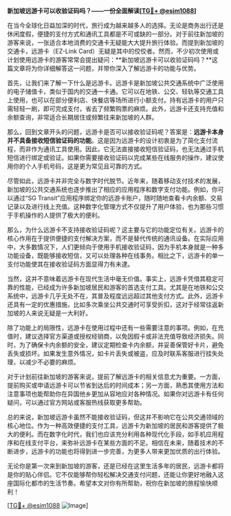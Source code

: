 **新加坡远游卡可以收验证码吗？——一份全面解读[[TG💪+ @esim1088](https://t.me/s/esim1088)]**

在当今全球化日益加深的时代，旅行成为越来越多人的选择。无论是商务出行还是休闲度假，便捷的支付方式和通讯工具都是不可或缺的一部分。对于前往新加坡的游客来说，一张适合本地消费的交通卡无疑能大大提升旅行体验。而提到新加坡的交通卡，远游卡（EZ-Link Card）无疑是其中的佼佼者。然而，不少初次使用或计划使用远游卡的游客常常会提出疑问：**新加坡远游卡可以收验证码吗？**这篇文章将为你详细解答这一问题，并带你深入了解远游卡的功能与优势。

首先，让我们来了解一下什么是远游卡。远游卡是新加坡公共交通系统中广泛使用的电子储值卡，类似于国内的交通一卡通。它可以在地铁、公交、轻轨等交通工具上使用，也可以在部分便利店、快餐店等场所进行小额支付。持有远游卡的用户只需轻轻一刷，即可完成支付，省去了频繁购票的麻烦。此外，远游卡还支持充值和余额查询，非常适合长期居住或频繁往来新加坡的人群。

那么，回到文章开头的问题，远游卡是否可以接收验证码呢？答案是：**远游卡本身并不具备接收短信验证码的功能**。这是因为远游卡的设计初衷是为了简化支付流程，而非作为通讯工具使用。因此，它无法直接接收短信验证码，也无法通过手机短信进行绑定或验证。如果你需要接收验证码以完成某些在线服务的操作，建议使用你的个人手机号码，这是更为常见且可靠的方式。

尽管如此，远游卡并非完全与数字时代脱节。近年来，随着移动支付技术的发展，新加坡的公共交通系统也逐步推出了相应的应用程序和数字支付功能。例如，你可以通过“SG Transit”应用程序绑定你的远游卡账户，随时随地查看卡内余额、交易记录以及进行线上充值。这种数字化管理方式不仅提升了用户体验，也为那些习惯于手机操作的人提供了极大的便利。

那么，为什么远游卡不支持接收验证码呢？这主要与它的功能定位有关。远游卡的核心作用在于提供便捷的支付解决方案，而不是替代传统的通讯设备。在实际应用中，大多数情况下，人们更倾向于使用手机接收验证码，因为手机本身就是一种多功能设备，既能够接收短信，又可以处理各种在线事务。相比之下，远游卡的单一支付功能使其在接收验证码方面显得力有未逮。

当然，这并不意味着远游卡在现代生活中毫无价值。事实上，远游卡凭借其稳定可靠的性能，已经成为许多新加坡居民和游客的首选支付工具。尤其是在地铁和公交系统中，远游卡几乎无处不在，其普及程度远远超过其他支付方式。此外，远游卡还具有一定的优惠措施，比如多次乘坐公共交通时可享受折扣，这对于经常往返新加坡的人来说无疑是一大利好。

除了功能上的局限性，远游卡在使用过程中还有一些需要注意的事项。例如，在充值时，建议选择官方渠道或授权经销商，以免因假卡或非法充值导致经济损失。同时，为了确保卡内余额的安全，建议定期检查卡内余额，并妥善保管好卡片，避免丢失或损坏。如果发生意外情况，如卡片丢失或被盗，应及时联系客服进行挂失处理，以减少不必要的麻烦。

对于计划前往新加坡的游客来说，提前了解远游卡的相关信息尤为重要。一方面，提前购买或申请远游卡可以节省到达后的时间成本；另一方面，熟悉其使用方法和注意事项也能帮助你在异国他乡更加从容地应对各种情况。如果你对远游卡有任何疑问，可以通过官方网站或客服热线获取更多帮助。

总的来说，新加坡远游卡虽然不能接收验证码，但这并不影响它在公共交通领域的核心地位。作为一种高效便捷的支付工具，远游卡为新加坡的居民和游客提供了极大的便利。而在数字化时代，我们也应该充分利用各种现代化手段，如手机应用程序和在线支付平台，来弥补远游卡在某些方面的不足。相信在未来，随着技术的不断进步，远游卡的功能也将得到进一步完善，为更多人带来更加优质的出行体验。

无论你是第一次来到新加坡的游客，还是已经在这里生活多年的居民，远游卡都将是你的贴心伴侣。它不仅能够帮你轻松解决交通支付问题，还能让你更好地融入这座国际化都市的生活节奏。希望本文对你有所帮助，祝你在新加坡的旅程愉快顺利！

[[TG💪+ @esim1088](https://t.me/s/esim1088) ![Image](https://i.postimg.cc/4NQfJmqS/Snipaste-2025-05-13-00-14-12.png)]